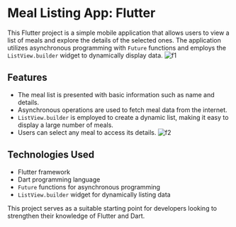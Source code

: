 # Meal Listing App: Flutter

This Flutter project is a simple mobile application that allows users to view a list of meals and explore the details of the selected ones. The application utilizes asynchronous programming with `Future` functions and employs the `ListView.builder` widget to dynamically display data.
![f1](https://github.com/emreyilldirrm/food-list-project/assets/149498114/6aa504b8-ac4d-4619-9c9a-8496b99250c7)

## Features
- The meal list is presented with basic information such as name and details.
- Asynchronous operations are used to fetch meal data from the internet.
- `ListView.builder` is employed to create a dynamic list, making it easy to display a large number of meals.
- Users can select any meal to access its details.
![f2](https://github.com/emreyilldirrm/food-list-project/assets/149498114/b06ab3b5-fc1d-4346-a809-67bb84d7e634)

## Technologies Used
- Flutter framework
- Dart programming language
- `Future` functions for asynchronous programming
- `ListView.builder` widget for dynamically listing data

This project serves as a suitable starting point for developers looking to strengthen their knowledge of Flutter and Dart.
